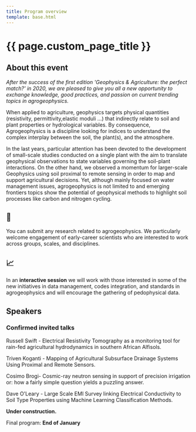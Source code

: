 ```yaml
---
title: Program overview
template: base.html
---
```


# {{ page.custom_page_title }}


## About this event

_After the success of the first edition '*Geophysics & Agriculture: the perfect match?*' in 2020, we are pleased to give you all a new opportunity to exchange knowledge, good practices, and passion on current trending topics in agrogeophysics._


When applied to agriculture, geophysics targets physical quantities (resistivity, permittivity,elastic moduli …) that indirectly relate to soil and plant properties or hydrological variables. By consequence, Agrogeophysics is a discipline looking for indices to understand the complex interplay between the soil, the plant(s), and the atmosphere. 

In the last years, particular attention has been devoted to the development of small-scale studies conducted on a single plant with the aim to translate geophysical observations to state variables governing the soil-plant interactions. On the other hand, we observed a momentum for larger-scale Geophysics using soil proximal to remote sensing in order to map and support agricultural decisions. Yet, although mainly focused on water management issues, agrogeophysics is not limited to and emerging frontiers topics show the potential of geophysical methods to highlight soil processes like carbon and nitrogen cycling.

## 📝 

You can submit any research related to agrogeophysics. We particularly welcome engagement of early-career scientists who are interested to work across groups, scales, and disciplines.

## 📈 

In an **interactive session**  we will work with those interested in some of the new initiatives in data management, codes integration, and standards in agrogeophysics and will encourage the gathering of pedophysical data. 



## Speakers
### Confirmed invited talks
Russell Swift - Electrical Resistivity Tomography as a monitoring tool for rain-fed agricultural hydrodynamics in southern African Alfisols.

Triven Koganti - Mapping of Agricultural Subsurface Drainage Systems Using Proximal and Remote Sensors. 

Cosimo Brogi- Cosmic-ray neutron sensing in support of precision irrigation or: how a fairly simple question yields a puzzling answer.

Dave O'Leary - Large Scale EMI Survey linking Electrical Conductivity to Soil Type Properties using Machine Learning Classification Methods.


<div class="callout">

<i class="fa fa-paint-roller fa-lg me-2" aria-hidden="true"></i>
**Under construction.**

Final program: **End of January**
 
</div>




